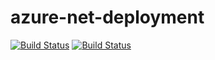 # azure-net-deployment
[![Build Status](https://dev.azure.com/ashwin-seshadri/shopping/_apis/build/status%2Fshoppingapi-pipeline?branchName=main)](https://dev.azure.com/ashwin-seshadri/shopping/_build/latest?definitionId=3&branchName=main)
[![Build Status](https://dev.azure.com/ashwin-seshadri/shopping/_apis/build/status%2Fshoppingclient-pipeline?branchName=main)](https://dev.azure.com/ashwin-seshadri/shopping/_build/latest?definitionId=4&branchName=main)
